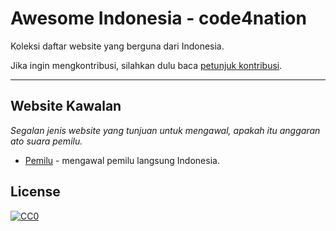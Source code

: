 # Awesome Indonesia - code4nation

Koleksi daftar website yang berguna dari Indonesia.

Jika ingin mengkontribusi, silahkan dulu baca [petunjuk kontribusi](
CONTRIBUTING.md).

----

## Website Kawalan

*Segalan jenis website yang tunjuan untuk mengawal, apakah itu anggaran ato suara pemilu.*

* [Pemilu](http://www.kawalpemilu.org) - mengawal pemilu langsung Indonesia.

## License

[![CC0](http://i.creativecommons.org/p/zero/1.0/88x31.png)](http://creativecommons.org/publicdomain/zero/1.0/)
